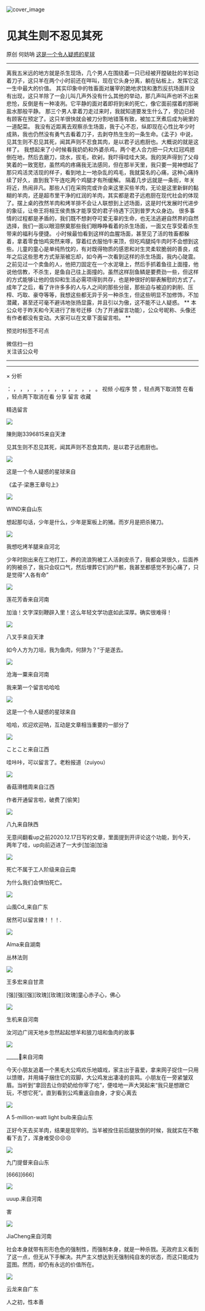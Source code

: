 ![cover_image](https://mmbiz.qpic.cn/mmbiz_jpg/UF0iaTnc0u7532ibLXXVG976LibU2cdfN5MHZOWeLiaicpSd9s816UicnV3XUuzAoYibrREVIIrCA8xcjxXxibjlaxj9TA/0?wx_fmt=jpeg)

#  见其生则不忍见其死

原创  何妨呐  [ 这是一个令人疑惑的星球 ](javascript:void\(0\);)

__ _ _ _ _

离我五米远的地方就是杀生现场，几个男人在围绕着一只已经被开膛破肚的羊划动着刀子，这只羊在两个小时前还在咩叫，现在它头身分离，躺在砧板上，发挥它这一生中最大的价值。
其实印象中的牲畜面对屠宰的跪地求饶和激烈反抗场面并没有出现，这只羊除了一会儿叫几声外没有什么其他的举动，那几声叫声也听不出来悲怆，反倒是有一种凌冽。它平静的面对着即将到来的死亡，像它面前摆着的那碗盐水那般平静。
那三个男人拿着刀走过来时，我就知道要发生什么了，旁边已经有顾客在预定了。这只羊很快就会被刀分割地错落有致，被加工烹煮后成为碗里的一道配菜。
我没有近距离去观察杀生场面，我于心不忍，纵即现在心性比年少时成熟，我也仍然没有勇气去看着刀子，去剥夺热生生的一条生命。《孟子》中说，见其生则不忍见其死，闻其声则不忍食其肉，是以君子远庖厨也。大概说的就是这样了。
我想起来了小时候看我奶奶和外婆杀鸡，两个老人合力把一只大红冠鸡摁倒在地，然后去磨刀，烧水，拔毛，砍剁，我吓得哇哇大哭。我的哭声得到了父母笑着的一致宽慰，虽然鸡的疼痛我无法感同，但在那半天里，我只要一晃神想起了那只鸡活灵活现的样子，看到地上一地杂乱的鸡毛，我就莫名的心痛，这种心痛持续了好久，直到我下午连吃两个鸡腿才有所缓解。
隔着几步远就是一条街，年关将近，热闹非凡。那些人们在采购完或许会来这里买些羊肉，无论是这里新鲜的黏糊的羊肉，还是超市里干净的红润的羊肉，其实都是君子远庖厨在现代社会的体现了。摆上桌的孜然羊肉和烤羊排不会让人联想到上述场面，这是时代发展时代进步的象征，让帝王将相王侯贵族才能享受的君子待遇下沉到普罗大众身边。
很多事情的过程都是矛盾的，我们既不想剥夺可爱无辜的生命，也无法逃避自然界的自然选择，我们一面以眼泪祭奠那些我们眼睁睁看着的杀生场面，一面又在享受着杀生带来的福利与便捷。
小时候最怕看到这样的血腥场面，甚至见了活的牲畜都躲着，拿着零食怕鸡突然来啄，穿着红衣服怕牛来顶，但吃鸡腿炖牛肉时不会想到这些。儿童的童心是单纯热忱的，有对既得物质的感恩和对生灵柔软脆弱的善良，成年之后这些思考方式渐渐被忘却，如今再一次看到这样的杀生场面，我内心陡震。
之前见过一个卖鱼的人，他把刀固定在一个水泥墩上，然后手抓着鱼往上面撞，他说他信教，不杀生，是鱼自己往上面撞的。虽然这样刮鱼鳞是要费劲一些，但这样的方式能够让他的信仰和生活必需项得到共存，也是种很好的聊表解慰的方式了。
成年了之后，看了许许多多的人与人之间的那些分层，那些迫与被迫的剥削、压榨、巧取、豪夺等等，我想这些都无异于另一种杀生，但这些明显不加修饰，不加潜藏，甚至还可毫不避讳地张扬显露，并且引以为傲，这不能不让人疑惑。
** 本公众号于昨天和今天进行了账号迁移（为了开通留言功能），公众号昵称、头像还有作者都没有变动。大家可以在文章下面留言啦。  **  

预览时标签不可点

微信扫一扫  
关注该公众号





****



****



×  分析

：  ，  ，  ，  ，  ，  ，  ，  ，  ，  ，  ，  ，  。  视频  小程序  赞  ，轻点两下取消赞  在看  ，轻点两下取消在看
分享  留言  收藏

精选留言

![](http://wx.qlogo.cn/mmopen/ajNVdqHZLLBnaf57AbSOoeV1A5d1Dlfib5Fc8xQXSEsyyv6cF3CFYlVuAKnUvJRzXNeCRykxichYosBnf9QpgaiazJOXoghLSJMVM0hQpfdqtETxsw7HPator6lKDicDMj6p/64)

陳則剛3396815来自天津

见其生则不忍见其死，闻其声则不忍食其肉，是以君子远庖厨也。

![](http://wx.qlogo.cn/mmhead/Q3auHgzwzM6VbGrBOOAlGagxkqgSgMFEKjUr4VTcuSxZf64GJ3Sezw/64)

这是一个令人疑惑的星球来自

《孟子·梁惠王章句上》

![](http://wx.qlogo.cn/mmopen/n6tINRGwUZX1yg1fR3sv4Yuht8kkUjeptUt4mtCnmtuIVErbAdtDOFYGQ0z4EefBNula3wRFSiaJ7lia7aQjCfBYaicwmsk6WnglHPA8ViaUHfBuqI7jpMuVftaLN6Nt5IVs/64)

WIND来自山东

想起那句话，少年是什么，少年是案板上的猪。而岁月是把杀猪刀。

![](http://wx.qlogo.cn/mmopen/O9pEic1aHxeYpZyfTCw8LnVRqLicnqZZmRdSTYCOrCTtKJlVFU5zuiaBsibY32SH1kJKIBRxzzMZjM0TibphYHtZKmeZ3DO2fn88FWLDoEkqOtIIOKlHd5ezwCXSreiay5OYCq/64)

我想吃烤羊腿来自河北

少年时刚出来在工地打工，养的流浪狗被工人活剥皮杀了，我都会哭很久，后面养的狗被杀了，我只会叹口气，然后埋葬它们的尸骸，我甚至都感觉不到心痛了，只是觉得“人各有命”

![](http://wx.qlogo.cn/mmopen/k0Ue4mIpaV9Vus3gwlmwBGGhwsniaFXYzTZYaRv3M9RCXmY9SWULXk6gvVhIGccbMzibHQ4DlL7iaxAH0zruUhQvQf7YCjb6nHwvl6o28yibmicAMBmYUTog3ia4ich80icAWUaG/64)

莲花芳香来自河南

加油！文字深刻鞭辟入里！这么年轻文学功底如此深厚。确实很难得！

![](http://wx.qlogo.cn/mmopen/k0Ue4mIpaV8okl1FSBXR46fic2icCaHqLPia7oCsia9vyJ6T1bibibByRDlsqop5mofmiaGHcQX9jcBz9OmXwWzu9joMVBlvlKjEPLOYlTK5Pxf4GkL46fCfyQBmiaFcUsBGorvE/64)

八叉手来自天津

如今人方为刀俎，我为鱼肉，何辞为？”于是遂去。

![](http://wx.qlogo.cn/mmopen/k0Ue4mIpaV8DXlMGx5DtSyLaiaUrECkiclqPRmccib41oI5A40QLC1720wQX4XcqNITZAP9icMujd21qsiaf6YiabpTCuzxd1vEcpQPSAteuNwZCVR9AtdriaV4Rto1eJw9icUMU/64)

沧海一粟来自河南

我来第一个留言哈哈哈

![](http://wx.qlogo.cn/mmhead/Q3auHgzwzM6VbGrBOOAlGagxkqgSgMFEKjUr4VTcuSxZf64GJ3Sezw/64)

这是一个令人疑惑的星球来自

哈哈，欢迎欢迎呐，互动是文章相当重要的一部分了

![](http://wx.qlogo.cn/mmopen/n6tINRGwUZXNqQNFnyIP6IXsTq1bNVwZ4Qw2zLfHu3Wyledug7AbTHpicmCazbwjOZfhlv6seMB0TtmLA15bawzYS3MiaIlibV1SKHFdVanJkAEHAEtr1yF97U2F49HNhoT/64)

ことこと来自江西

哇咔咔，可以留言了。老粉报道（zuiyou）

![](http://wx.qlogo.cn/mmopen/KHvxKg8z8EiaXQO4E7z4KEs8wLR2bl3FyHSLfXcZ2fvl9FWM1Ote1YD4ibvNGskNFHiaM4TwI1hYoVZ0epv6EwIrY0HOCN5Mlp2U1FDpXf5Kk3rSbSpHHEVJN6ibbQSStApu/64)

香菇滑稽周来自江西

作者开通留言啦，破费了[偷笑]

![](http://wx.qlogo.cn/mmopen/PiajxSqBRaEIyTrt5I8OF1vQAQuOaj1iaXncGibpTOLbMTWPdPCTXmvkIaNvTDaKDeBIyZN9R3YUhP0B5icdicr64hpU0pEOiaDC7TLGVl2NLQIeLLr3dqxl8CTUXHeP9dD0jh/64)

八九来自陕西

无意间翻看up之前2020.12.17日写的文章，里面提到开评论这个功能，到今天，两年了哇，up向前迈进了一大步[加油]加油

![](http://wx.qlogo.cn/mmopen/MzGSMNn7oJo3JBYb2jgf7vFrJ6TydwYLiaazOaln2ibicmq2hKx0Vx7F8OofjawclpuA0hBPWe1SpB2MibhVKIs31mzuDUXUicMDF/64)

死亡不属于工人阶级来自云南

为什么我们会惧怕死亡。

![](http://wx.qlogo.cn/mmopen/k0Ue4mIpaV8ibth0AEAnXTvs4DXhicYzBtyBQDjyiaZLkG6iasxaySkhkkwo8zCXBdM2eoDfhXXkew3yQSyNmYMZaXsrOj043vgttqAB71mJvHkIQLTTWlyCFnwDgC4ibf7x5/64)

山風Cd_来自广东

居然可以留言辣！！！.

![](http://wx.qlogo.cn/mmopen/KHvxKg8z8EgTcPOQ1nEFUNGRRicHqVb3zmh6icEw1mkwPqSwrFSkhibFSufQec7CFm2p7zVAwU4o7UtGjPZTZ4Yw2CNaa5qElV6sjU2ocVpxlZZ5eoBicdI47eQbwfuaugSr/64)

Alma来自湖南

丛林法则

![](http://wx.qlogo.cn/mmopen/O9pEic1aHxebezua5Lz7EWBHkHZGHBncjkia40raQ7HUbjf1ib7pmsws4nw4NoV2sSNEiahBPtCjicS7PRFQXlSmn9pEQGrWvGr5N/64)

王多宏来自甘肃

[强][强][强][玫瑰][玫瑰][玫瑰]童心赤子心，佛心

![](http://wx.qlogo.cn/mmopen/O9pEic1aHxeZdvvHrYWRcjjsozJGmkzibwiac4KwW6b1qU65PDgUmrIlT2Y1darFZDjRy4KibvKd17nWbU9QxatW7dzsaf43ibttd/64)

生机来自河南

汝河边广阔天地乡忽然起起想羊和狼刀俎和鱼肉的故事

![](http://wx.qlogo.cn/mmopen/n6tINRGwUZWJ2ib9GW5YaZ7aLxzkibxxtttUZ1n6U6xvGibz2GCKmzryahAxf6fD9EcsB3uPRgZ3XO0fgILIhmUXoXdDSXxpibbWbWVvKQK6iatoDar2aCyn53agnZKKGibeFQ/64)

_____🌾来自河南

今天小朋友追着一个黑毛大公鸡欢乐地嬉戏，家主出于喜爱，拿来网子捉住一只用以馈赠，并用绳子捆住它的双脚，大公鸡发出凄凌的哀鸣。小朋友在一旁紧皱双眉。当听到“拿回去让你奶奶给你宰了吃”，便哇地一声大哭起来“我只是想跟它玩，不想它死”。直到看到公鸡重返自由身，才安心离去

![](http://wx.qlogo.cn/mmopen/QUfmtL11Kwz0oEMZer7ARBjY9AZ1IWIdAniaFlOxA8FjnzvUm4yV3BkbhPeZibwH0E1xiaOW7T6cEusrt3cuwdn0AIPuYB5pQCjIZicAwqW9KFPD3OaDFRjytK4Sgd0Dp3ia6/64)

A 5-million-watt light bulb来自山东

正好今天去买羊肉，结果是现宰的。当羊被拴住前后腿放倒的时候，我就实在不敢看下去了，浑身难受😣😣😣

![](http://wx.qlogo.cn/mmopen/k0Ue4mIpaV9EBHmvTfx8aIVWR6ibLnbLM0MQWz3aqtty4JjZa7Qkfg5z0xVJlfTSCBj0oOa9tHc1sZjI4kC9BdiapQMcljdZNqfD1Mg0gaZlhNHf1lWgicFyibv2Grhyw9pr/64)

九门提督来自山东

[666][666]

![](http://wx.qlogo.cn/mmopen/k0Ue4mIpaVib2FibUrreDYO8yZvBy9icaoUBrlP8sd8PjAJpZb5oCQnlUk0xUDPDYumCickjZsUc7YKajrgJOrGyJdKkPMzuYibt7Ipz9l5Zsguaq3icnXQYYa6cSliaTmRicgKz/64)

uuup.来自河南

害

![](http://wx.qlogo.cn/mmopen/n6tINRGwUZWD6DsDa7xKnM9JLredhnhkusTNR2lyahHxyia0Jib0TBP6Q7bbNiahtAvbbnqDH0otUv6QsKhddyQCXh0VFnDW7hC/64)

JiaCheng来自河南

社会本身就带有形形色色的强制性，而强制本身，就是一种杀戮。无政府主义看到了这一点，但无从下手解决。共产主义想达到无强制纯自发的状态，而这只能成为蓝图。然而，却仍有永远的价值所在。

![](http://wx.qlogo.cn/mmopen/PiajxSqBRaEKI1ib7gQJbuGG6d6lPib36hGNeshH21ZNoar7iasalbpbRbtKtZTicXSjRqajdv0vSXicNBDdhasW6exXWhfa49icJMEOs0ghlMNibRv8TSGam7XgUiaD8Ohk7p4iaq/64)

云龙来自广东

人之初，性本善

